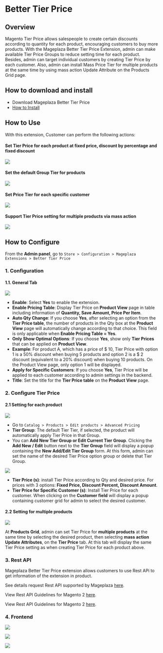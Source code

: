 # Better Tier Price

## Overview

Magento Tier Price allows salespeople to create certain discounts according to quantity for each product, encouraging customers to buy more products. With the Mageplaza Better Tier Price Extension, admin can make available Tier Price Groups to reduce setting time for each product. Besides, admin can target individual customers by creating Tier Price by each customer. Also, admin can install Mass Price Tier for multiple products at the same time by using mass action Update Attribute on the Products Grid page.


## How to download and install

- Download Mageplaza Better Tier Price
- [How to Install](https://www.mageplaza.com/install-magento-2-extension/)

## How to Use

With this extension, Customer can perform the following actions:

#### Set Tier Price for each product at fixed price, discount by percentage and fixed discount

![](https://i.imgur.com/glw3IsZ.png)

#### Set the default Group Tier for products

![](https://i.imgur.com/7SZ5heO.png)

#### Set Price Tier for each specific customer

![](https://i.imgur.com/5LOy4Xs.png)

#### Support Tier Price setting for multiple products via mass action

![](https://i.imgur.com/7Ho1PDV.png)

## How to Configure

From the **Admin panel**, go to `Store > Configuration > Mageplaza Extensions > Better Tier Price`

### 1. Configuration

#### 1.1. General Tab

![](https://i.imgur.com/s1sd02M.png)


- **Enable**: Select **Yes** to enable the extension.
- **Enable Pricing Table**: Display Tier Price on **Product View** page in table including information of **Quantity, Save Amount, Price Per Item**.
- **Auto Qty Change**: If you choose **Yes**, after selecting an option from the **Tier Price table**, the number of products in the Qty box at the **Product View** page will automatically change according to that choice. This field is only applicable when **Enable Pricing Table = Yes**.
- **Only Show Optimal Options**: If you choose **Yes**, show only **Tier Prices** that can be applied on **Product View**.
- **Example**: For product A, which has a price of $ 10, Tier Price with option 1 is a 50% discount when buying 5 products and option 2 is a $ 2 discount (equivalent to a 20% discount) when buying 10 products. On the Product View page, only option 1 will be displayed.
- **Apply for Specific Customers**: If you choose **Yes**, Tier Price will be applied to each customer according to admin settings in the backend.
- **Title**: Set the title for the **Tier Price table** on the **Product View** page.

### 2. Configure Tier Price

#### 2.1 Setting for each product

![](https://i.imgur.com/YF9uTdC.png)


- Go to `Catalog > Products > Edit products > Advanced Pricing`
- **Tier Group**: The default Tier Tier, if selected, the product will automatically apply Tier Price in that Group.
- You can **Add New Tier Group or Edit Current Tier Group**. Clicking the **Add New / Edit** button next to the **Tier Group** field will display a popup containing the **New Add/Edit Tier Group** form. At this form, admin can set the name of the desired Tier Price option group or delete that Tier Group.

![](https://i.imgur.com/bNt6m5R.png)

- **Tier Price (s)**: install Tier Price according to Qty and desired price. For prices with 3 options: **Fixed Price, Discount Percent, Discount Amount**.
- **Tier Price for Specific Customer (s)**: Install Tier Price for each customer. When clicking on the **Customer field** will display a popup containing customer grid for admin to select the desired customer.

#### 2.2 Setting for multiple products

![](https://i.imgur.com/Z6S6sNx.png)

At **Products Grid**, admin can set Tier Price for **multiple products** at the same time by selecting the desired product, then selecting **mass action Update Attributes**, on the **Tier Price** tab. At this tab will display the same Tier Price setting as when creating Tier Price for each product above.

### 3. Rest API

Mageplaza Better Tier Price extension allows customers to use Rest APi to get information of the extension in product. 

See details request Rest API supported by Mageplaza [here](https://documenter.getpostman.com/view/10589000/T1LFpApq?version=latest).  

View Rest API Guidelines for Magento 2 [here](https://devdocs.magento.com/guides/v2.4/rest/bk-rest.html).

View Rest API Guidelines for Magento 2 [here](https://devdocs.magento.com/guides/v2.4/get-started/authentication/gs-authentication-token.html).

### 4. Frontend

![](https://i.imgur.com/U8FdCSf.png)

![](https://i.imgur.com/LK14tEC.png)

![](https://i.imgur.com/MYw2RO2.png)
